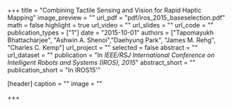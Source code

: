 +++
title = "Combining Tactile Sensing and Vision for Rapid Haptic Mapping"
image_preview = ""
url_pdf = "pdf/iros_2015_baseselection.pdf"
math = false
highlight = true
url_video = ""
url_slides = ""
url_code = ""
publication_types = ["1"]
date = "2015-10-01"
authors = ["Tapomayukh Bhattacharjee", "Ashwin A. Shenoi","Daehyung Park", "James M. Rehg", "Charles C. Kemp"]
url_project = ""
selected = false
abstract = ""
url_dataset = ""
publication = "In *IEEE/RSJ International Conference on Intelligent Robots and Systems (IROS), 2015*"
abstract_short = ""
publication_short = "In IROS15'"

[header]
  caption = ""
  image = ""

+++

